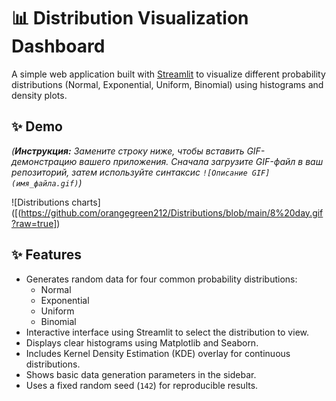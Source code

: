       
# 📊 Distribution Visualization Dashboard

A simple web application built with [Streamlit](https://streamlit.io/) to visualize different probability distributions (Normal, Exponential, Uniform, Binomial) using histograms and density plots.

## ✨ Demo

*(**Инструкция:** Замените строку ниже, чтобы вставить GIF-демонстрацию вашего приложения. Сначала загрузите GIF-файл в ваш репозиторий, затем используйте синтаксис `![Описание GIF](имя_файла.gif)`)*

![Distributions charts]([(https://github.com/orangegreen212/Distributions/blob/main/8%20day.gif?raw=true])

## ✨ Features

*   Generates random data for four common probability distributions:
    *   Normal
    *   Exponential
    *   Uniform
    *   Binomial
*   Interactive interface using Streamlit to select the distribution to view.
*   Displays clear histograms using Matplotlib and Seaborn.
*   Includes Kernel Density Estimation (KDE) overlay for continuous distributions.
*   Shows basic data generation parameters in the sidebar.
*   Uses a fixed random seed (`142`) for reproducible results.

